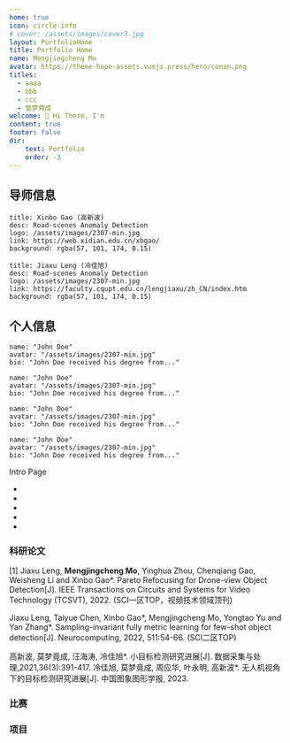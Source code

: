 ```yaml
---
home: true
icon: circle-info
# cover: /assets/images/cover3.jpg
layout: PortfolioHome
title: Portfolio Home
name: Mengjingcheng Mo
avatar: https://theme-hope-assets.vuejs.press/hero/conan.png
titles:
  - aaaa
  - bbb
  - ccc
  - 莫梦竟成
welcome: 👋 Hi There, I'm
content: true
footer: false
dir:
    text: Portfolio
    order: -3
---
```

<!-- markdownlint-disable MD033 -->

<!-- 
```component VPCard
title: Mengjingcheng Mo (莫梦竟成)
desc: Road-scenes Anomaly Detection
logo: /assets/images/2307-min.jpg
link: https://2-mo.github.io/
background: rgba(57, 101, 174, 0.15)
``` -->

## 导师信息

```component VPCard
title: Xinbo Gao (高新波)
desc: Road-scenes Anomaly Detection
logo: /assets/images/2307-min.jpg
link: https://web.xidian.edu.cn/xbgao/
background: rgba(57, 101, 174, 0.15)
```

```component VPCard
title: Jiaxu Leng (冷佳旭)
desc: Road-scenes Anomaly Detection
logo: /assets/images/2307-min.jpg
link: https://faculty.cqupt.edu.cn/lengjiaxu/zh_CN/index.htm
background: rgba(57, 101, 174, 0.15)
```

<!-- ```component MyTeam
name: Tiu Mo
avatar: /assets/images/2307-min.jpg
bio: Mengjingcheng Mo received the B.S. degree and the M.S. degree from the School of Computer Science, Chongqing University of Posts and Telecommunications, where he is currently pursuing the Ph.D. degree. His research interests include small object detection and anomaly detection in road scenes.
``` -->

## 个人信息

```component MyCollaborator
name: "John Doe"
avatar: "/assets/images/2307-min.jpg"
bio: "John Doe received his degree from..."
```

```component MyCollaborator
name: "John Doe"
avatar: "/assets/images/2307-min.jpg"
bio: "John Doe received his degree from..."
```

```component MyCollaborator
name: "John Doe"
avatar: "/assets/images/2307-min.jpg"
bio: "John Doe received his degree from..."
```

```component MyCollaborator
name: "John Doe"
avatar: "/assets/images/2307-min.jpg"
bio: "John Doe received his degree from..."
```

Intro Page <Badge text="Drove-view Object Detection" type="note" vertical="middle" />

<MyComponent />


<script setup>
import MyComponent from "@MyComponent";
import MyTeam from "@MyTeam";
import MyCollaborator from "@MyCollaborator";
</script>

- <Badge text="tip" type="tip" vertical="middle" />
- <Badge text="warning" type="warning" vertical="middle" />
- <Badge text="danger" type="danger" vertical="middle" />
- <Badge text="info" type="info" vertical="middle" />
- <Badge text="note" type="note" vertical="middle" />


### 科研论文

[1] Jiaxu Leng, **Mengjingcheng Mo**, Yinghua Zhou, Chenqiang Gao, Weisheng Li and Xinbo Gao*. Pareto Refocusing for Drone-view Object Detection[J].  IEEE Transactions on Circuits and Systems for Video Technology (TCSVT), 2022. (SCI一区TOP，视频技术领域顶刊) 

Jiaxu Leng, Taiyue Chen, Xinbo Gao*, Mengjingcheng Mo, Yongtao Yu and Yan Zhang*. Sampling-invariant fully metric learning for few-shot object detection[J]. Neurocomputing, 2022, 511:54-66. (SCI二区TOP)

高新波, 莫梦竟成, 汪海涛, 冷佳旭*. 小目标检测研究进展[J]. 数据采集与处理,2021,36(3):391-417.
冷佳旭, 莫梦竟成, 周应华, 叶永明, 高新波*. 无人机视角下的目标检测研究进展[J]. 中国图象图形学报, 2023.

### 比赛

### 项目